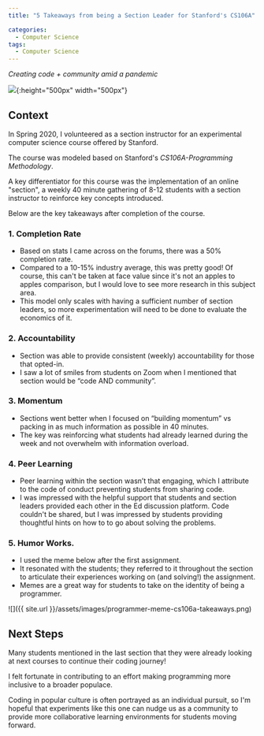 ```yaml
---
title: "5 Takeaways from being a Section Leader for Stanford's CS106A"

categories:
  - Computer Science
tags:
  - Computer Science
---
```

*Creating code + community amid a pandemic*

![](https://www.chiefdelphi.com/uploads/default/original/3X/8/9/890fbfbcf459256e8116082c478b3dfa7839d00b.jpeg){:height="500px" width="500px"}

## Context
In Spring 2020, I volunteered as a section instructor for an experimental computer science course offered by Stanford.

The course was modeled based on Stanford's *CS106A-Programming Methodology*.

A key differentiator for this course was the implementation of an online "section", a weekly 40 minute gathering of 8-12 students with a section instructor to reinforce key concepts introduced.

Below are the key takeaways after completion of the course.


### 1. Completion Rate
- Based on stats I came across on the forums, there was a 50% completion rate.
- Compared to a 10-15% industry average, this was pretty good! Of course, this can't be taken at face value since it's not an apples to apples comparison, but I would love to see more research in this subject area.
- This model only scales with having a sufficient number of section leaders, so more experimentation will need to be done to evaluate the economics of it.

### 2. Accountability
- Section was able to provide consistent (weekly) accountability for those that opted-in.
- I saw a lot of smiles from students on Zoom when I mentioned that section would be “code AND community”.

### 3. Momentum
- Sections went better when I focused on “building momentum” vs packing in as much information as possible in 40 minutes.
- The key was reinforcing what students had already learned during the week and not overwhelm with information overload.

### 4. Peer Learning
- Peer learning within the section wasn’t that engaging, which I attribute to the code of conduct preventing students from sharing code.
- I was impressed with the helpful support that students and section leaders provided each other in the Ed discussion platform. Code couldn't be shared, but I was impressed by students providing thoughtful hints on how to to go about solving the problems.

### 5. Humor Works.
- I used the meme below after the first assignment.
- It resonated with the students; they referred to it throughout the section to articulate their experiences working on (and solving!) the assignment.
- Memes are a great way for students to take on the identity of being a programmer.

![]({{ site.url }}/assets/images/programmer-meme-cs106a-takeaways.png)

## Next Steps
 Many students mentioned in the last section that they were already looking at next courses to continue their coding journey!

 I felt fortunate in contributing to an effort making programming more inclusive to a broader populace.

 Coding in popular culture is often portrayed as an individual pursuit, so I'm hopeful that experiments like this one can nudge us as a community to provide more collaborative learning environments for students moving forward.
